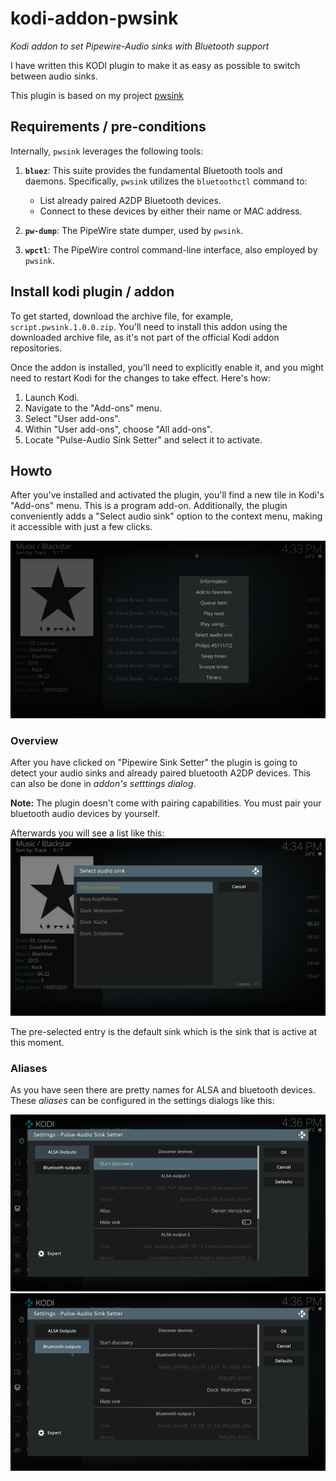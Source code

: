 # kodi-addon-pwsink
_Kodi addon  to set Pipewire-Audio sinks with Bluetooth support_

I have written this KODI plugin to make it as easy as possible to switch between audio sinks.

This plugin is based on my project [pwsink](https://github.com/Heckie75/pwsink) 

## Requirements / pre-conditions

Internally, `pwsink` leverages the following tools:

1.  **`bluez`**: This suite provides the fundamental Bluetooth tools and daemons. Specifically, `pwsink` utilizes the `bluetoothctl` command to:
    * List already paired A2DP Bluetooth devices.
    * Connect to these devices by either their name or MAC address.

2.  **`pw-dump`**: The PipeWire state dumper, used by `pwsink`.

3.  **`wpctl`**: The PipeWire control command-line interface, also employed by `pwsink`.

## Install kodi plugin / addon

To get started, download the archive file, for example, `script.pwsink.1.0.0.zip`. You'll need to install this addon using the downloaded archive file, as it's not part of the official Kodi addon repositories.

Once the addon is installed, you'll need to explicitly enable it, and you might need to restart Kodi for the changes to take effect. Here's how:

1. Launch Kodi.
2. Navigate to the "Add-ons" menu.
3. Select "User add-ons".
4. Within "User add-ons", choose "All add-ons".
5. Locate "Pulse-Audio Sink Setter" and select it to activate.

## Howto

After you've installed and activated the plugin, you'll find a new tile in Kodi's "Add-ons" menu. This is a program add-on. Additionally, the plugin conveniently adds a "Select audio sink" option to the context menu, making it accessible with just a few clicks.

<img src="script.pwsink/resources/assets/screenshot_01.png">

### Overview

After you have clicked on "Pipewire Sink Setter" the plugin is going to detect your audio sinks and already paired bluetooth A2DP devices. This can also be done in _addon's setttings dialog_.

**Note:** The plugin doesn't come with pairing capabilities. You must pair your bluetooth audio devices by yourself.

Afterwards you will see a list like this:
<img src="script.pwsink/resources/assets/screenshot_02.png?raw=true">

The pre-selected entry is the default sink which is the sink that is active at this moment.

### Aliases
As you have seen there are pretty names for ALSA and bluetooth devices. These _aliases_ can be configured in the settings dialogs like this:

<img src="script.pwsink/resources/assets/screenshot_03.png?raw=true">

<img src="script.pwsink/resources/assets/screenshot_04.png?raw=true">
